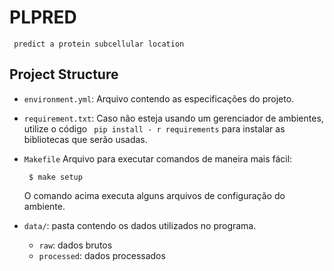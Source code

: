 # PLPRED
     predict a protein subcellular location

## Project Structure 

- `environment.yml`: Arquivo contendo as especificações do projeto.

- `requirement.txt`: Caso não esteja usando um gerenciador de ambientes, utilize o código ``` pip install - r requirements``` para instalar as bibliotecas que serão usadas.

- `Makefile` Arquivo para executar comandos de maneira mais fácil:
    ```
     $ make setup
    ```
    O comando acima executa alguns arquivos de configuração do ambiente.

- `data/`: pasta contendo os dados utilizados no programa.
     - `raw`: dados brutos
     - `processed`: dados processados 
     
